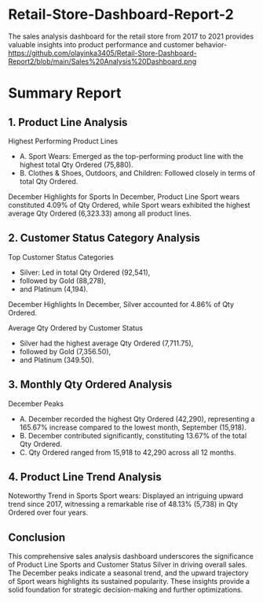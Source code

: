# Retail-Store-Dashboard-Report-2
The sales analysis dashboard for the retail store from 2017 to 2021 provides valuable insights into product performance and customer behavior- https://github.com/olayinka3405/Retail-Store-Dashboard-Report2/blob/main/Sales%20Analysis%20Dashboard.png

# Summary Report
## 1. Product Line Analysis
Highest Performing Product Lines

- A. Sport Wears: Emerged as the top-performing product line with the highest total Qty Ordered (75,880).
- B. Clothes & Shoes, Outdoors, and Children: Followed closely in terms of total Qty Ordered.

 December Highlights for Sports
In December, Product Line Sport wears constituted 4.09% of Qty Ordered, while Sport wears exhibited the highest average Qty Ordered (6,323.33) among all product lines.

## 2. Customer Status Category Analysis
Top Customer Status Categories
- Silver: Led in total Qty Ordered (92,541),
- followed by Gold (88,278),
- and Platinum (4,194).

December Highlights
In December, Silver accounted for 4.86% of Qty Ordered.

Average Qty Ordered by Customer Status
- Silver had the highest average Qty Ordered (7,711.75),
- followed by Gold (7,356.50),
- and Platinum (349.50).

## 3. Monthly Qty Ordered Analysis
December Peaks
- A. December recorded the highest Qty Ordered (42,290), representing a 165.67% increase compared to the lowest month, September (15,918).
- B. December contributed significantly, constituting 13.67% of the total Qty Ordered.
- C. Qty Ordered ranged from 15,918 to 42,290 across all 12 months.

## 4. Product Line Trend Analysis
Noteworthy Trend in Sports
Sport wears: Displayed an intriguing upward trend since 2017, witnessing a remarkable rise of 48.13% (5,738) in Qty Ordered over four years.

## Conclusion
This comprehensive sales analysis dashboard underscores the significance of Product Line Sports and Customer Status Silver in driving overall sales. The December peaks indicate a seasonal trend, and the upward trajectory of Sport wears highlights its sustained popularity. These insights provide a solid foundation for strategic decision-making and further optimizations.
